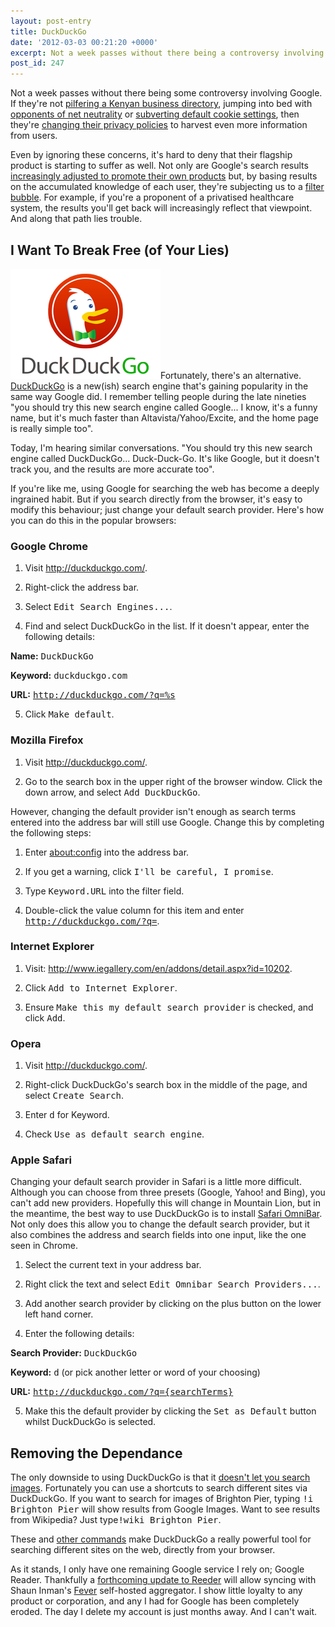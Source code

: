 ```yaml
---
layout: post-entry
title: DuckDuckGo
date: '2012-03-03 00:21:20 +0000'
excerpt: Not a week passes without there being a controversy involving Google. If they're not pilfering a Kenyan business directory, then they're jumping into bed with opponents of net neutrality or subverting default cookie settings. Even if you ignore these concerns, it's hard to deny that their search engine is starting to suffer too. Fortunately, there's an alternative.
post_id: 247
---
```

Not a week passes without there being some controversy involving Google. If they're not [pilfering a Kenyan business directory][1], jumping into bed with [opponents of net neutrality][2] or [subverting default cookie settings][3], then they're [changing their privacy policies][4] to harvest even more information from users.

Even by ignoring these concerns, it's hard to deny that their flagship product is starting to suffer as well. Not only are Google's search results [increasingly adjusted to promote their own products][5] but, by basing results on the accumulated knowledge of each user, they're subjecting us to a [filter bubble][6]. For example, if you're a proponent of a privatised healthcare system, the results you'll get back will increasingly reflect that viewpoint. And along that path lies trouble.

## I Want To Break Free (of Your Lies)
<img src="/assets/2012/03/duckduckgo.png" alt="DuckDuckGo logo" class="right"/>Fortunately, there's an alternative. [DuckDuckGo][7] is a new(ish) search engine that's gaining popularity in the same way Google did. I remember telling people during the late nineties "you should try this new search engine called Google... I know, it's a funny name, but it's much faster than Altavista/Yahoo/Excite, and the home page is really simple too".

Today, I'm hearing similar conversations. "You should try this new search engine called DuckDuckGo... Duck-Duck-Go. It's like Google, but it doesn't track you, and the results are more accurate too".

If you're like me, using Google for searching the web has become a deeply ingrained habit. But if you search directly from the browser, it's easy to modify this behaviour; just change your default search provider. Here's how you can do this in the popular browsers:

### Google Chrome
1. Visit <http://duckduckgo.com/>.

2. Right-click the address bar.

3. Select <samp>Edit Search Engines...</samp>.

4. Find and select DuckDuckGo in the list. If it doesn't appear, enter the following details:

  **Name:** <kbd>DuckDuckGo</kbd>

  **Keyword:** <kbd>duckduckgo.com</kbd>

  **URL:** <kbd>http://duckduckgo.com/?q=%s</kbd>

5. Click <samp>Make default</samp>.


### Mozilla Firefox
1. Visit <http://duckduckgo.com/>.

2. Go to the search box in the upper right of the browser window. Click the down arrow, and select <samp>Add DuckDuckGo</samp>.

However, changing the default provider isn't enough as search terms entered into the address bar will still use Google. Change this by completing the following steps:

1. Enter <about:config> into the address bar.

2. If you get a warning, click <samp>I'll be careful, I promise</samp>.

3. Type <kbd>Keyword.URL</kbd> into the filter field.

4. Double-click the value column for this item and enter <kbd>http://duckduckgo.com/?q=</kbd>.


### Internet Explorer
1. Visit: <http://www.iegallery.com/en/addons/detail.aspx?id=10202>.

2. Click <samp>Add to Internet Explorer</samp>.

3. Ensure <samp>Make this my default search provider</samp> is checked, and click <samp>Add</samp>.


### Opera
1. Visit <http://duckduckgo.com/>.

2. Right-click DuckDuckGo's search box in the middle of the page, and select <samp>Create Search</samp>.

3. Enter <kbd>d</kbd> for Keyword.

4. Check <samp>Use as default search engine</samp>.


### Apple Safari
Changing your default search provider in Safari is a little more difficult. Although you can choose from three presets (Google, Yahoo! and Bing), you can't add new providers. Hopefully this will change in Mountain Lion, but in the meantime, the best way to use DuckDuckGo is to install [Safari OmniBar][8]. Not only does this allow you to change the default search provider, but it also combines the address and search fields into one input, like the one seen in Chrome.

1. Select the current text in your address bar.

2. Right click the text and select <samp>Edit Omnibar Search Providers...</samp>.

3. Add another search provider by clicking on the plus button on the lower left hand corner.

4. Enter the following details:

  **Search Provider:** <kbd>DuckDuckGo</kbd>

  **Keyword:** <kbd>d</kbd> (or pick another letter or word of your choosing)

  **URL:** <kbd>http://duckduckgo.com/?q={searchTerms}</kbd>

5. Make this the default provider by clicking the <samp>Set as Default</samp> button whilst DuckDuckGo is selected.

## Removing the Dependance
The only downside to using DuckDuckGo is that it [doesn't let you search images][9]. Fortunately you can use a shortcuts to search different sites via DuckDuckGo. If you want to search for images of Brighton Pier, typing <kbd>!i Brighton Pier</kbd> will show results from Google Images. Want to see results from Wikipedia? Just type<kbd>!wiki Brighton Pier</kbd>.

These and [other commands][10] make DuckDuckGo a really powerful tool for searching different sites on the web, directly from your browser.

As it stands, I only have one remaining Google service I rely on; Google Reader. Thankfully a [forthcoming update to Reeder][11] will allow syncing with Shaun Inman's [Fever][12] self-hosted aggregator. I show little loyalty to any product or corporation, and any I had for Google has been completely eroded. The day I delete my account is just months away. And I can't wait.

[1]: http://arstechnica.com/tech-policy/news/2012/01/google-caught-pilfering-kenyan-business-directory-in-sting-operation.ars
[2]: http://gizmodo.com/5605310/google-just-killed-net-neutrality
[3]: http://online.wsj.com/article/SB10001424052970204880404577225380456599176.html
[4]: http://googleblog.blogspot.com/2012/01/updating-our-privacy-policies-and-terms.html
[5]: http://www.focusontheuser.org/examples.php
[6]: http://dontbubble.us/
[7]: http://duckduckgo.com/
[8]: http://hackemist.com/SafariOmnibar/
[9]: http://help.duckduckgo.com/customer/portal/articles/215615-images
[10]: http://duckduckgo.com/bang.html
[11]: http://twitter.com/reederapp/status/164761840201641985
[12]: http://feedafever.com/